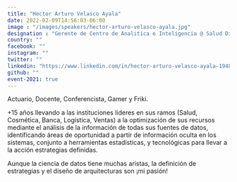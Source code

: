 ```yaml
---
title: "Hector Arturo Velasco Ayala"
date: 2022-02-09T14:56:03-06:00
image : "/images/speakers/hector-arturo-velasco-ayala.jpg"
designation : "Gerente de Centro de Analitica e Inteligencia @ Salud Digna A.C."
country: ""
facebook: ""
instagram: ""
twitter: ""
linkedin: "https://www.linkedin.com/in/hector-arturo-velasco-ayala-19484a44/overlay/photo/"
github: ""
event-2021: true
---
```


Actuario, Docente, Conferencista, Gamer y Friki.

+15 años llevando a las instituciones lideres en sus ramos (Salud, Cosmética, Banca, Logística, Ventas) a la optimización de sus recursos mediante el análisis de la información de todas sus fuentes de datos, identificando áreas de oportunidad a partir de información oculta en los sistemas, conjunto a herramientas estadísticas, y tecnológicas para llevar a la acción estrategias definidas.

Aunque la ciencia de datos tiene muchas aristas, la definición de estrategias y el diseño de arquitecturas son ¡mi pasión!
